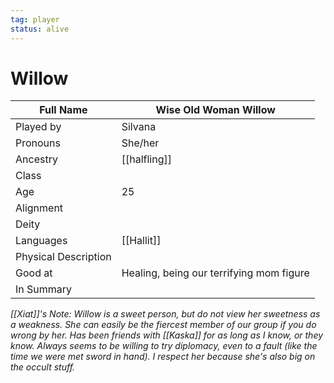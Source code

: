 ```yaml
---
tag: player
status: alive
---
```

# Willow

| Full Name | Wise Old Woman Willow                    |
| --------- | ---------------------------------------- |
| Played by | Silvana                                  |
| Pronouns  | She/her                                  |
| Ancestry  | [[halfling]]                                 |
| Class     |                                         |
| Age       | 25 |
| Alignment |                                         |
| Deity     |                                         |
| Languages | [[Hallit]] |
| Physical Description |                        |
| Good at   |  Healing, being our terrifying mom figure |     |
| In Summary           |                        |

*[[Xiat]]'s Note: Willow is a sweet person, but do not view her sweetness as a weakness. She can easily be the fiercest member of our group if you do wrong by her. Has been friends with [[Kaska]] for as long as I know, or they know. Always seems to be willing to try diplomacy, even to a fault (like the time we were met sword in hand). I respect her because she's also big on the occult stuff.* 